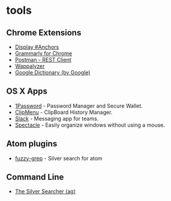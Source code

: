 # tools

## Chrome Extensions

- [Display #Anchors](https://chrome.google.com/webstore/detail/display-anchors/poahndpaaanbpbeafbkploiobpiiieko)
- [Grammarly for Chrome](https://chrome.google.com/webstore/detail/grammarly-for-chrome/kbfnbcaeplbcioakkpcpgfkobkghlhen)
- [Postman - REST Client](https://chrome.google.com/webstore/detail/postman-rest-client/fdmmgilgnpjigdojojpjoooidkmcomcm)
- [Wappalyzer](https://wappalyzer.com/download)
- [Google Dictionary (by Google)](https://chrome.google.com/webstore/detail/google-dictionary-by-goog/mgijmajocgfcbeboacabfgobmjgjcoja)

## OS X Apps

- [1Password](https://itunes.apple.com/in/app/1password-password-manager/id443987910?mt=12) - Password Manager and Secure Wallet.
- [ClipMenu](http://www.clipmenu.com/) - ClipBoard History Manager.
- [Slack](https://itunes.apple.com/in/app/slack/id803453959) - Messaging app for teams.
- [Spectacle](https://www.spectacleapp.com/) - Easily organize windows without using a mouse.

## Atom plugins
- [fuzzy-grep](https://atom.io/packages/atom-fuzzy-grep) - Silver search for atom

## Command Line

- [The Silver Searcher (ag)](https://github.com/ggreer/the_silver_searcher)
